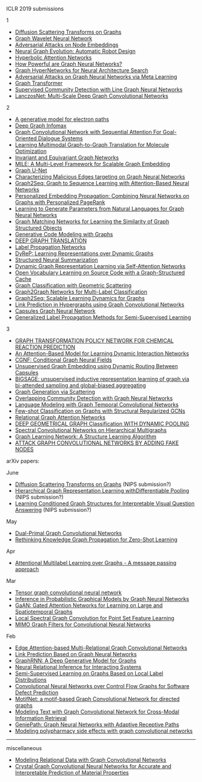 ICLR 2019 submissions

1

- [Diffusion Scattering Transforms on Graphs](https://openreview.net/forum?id=BygqBiRcFQ)
- [Graph Wavelet Neural Network](https://openreview.net/forum?id=H1ewdiR5tQ)
- [Adversarial Attacks on Node Embeddings](https://openreview.net/forum?id=Sye7qoC5FQ)
- [Neural Graph Evolution: Automatic Robot Design](https://openreview.net/forum?id=BkgWHnR5tm)
- [Hyperbolic Attention Networks](https://openreview.net/forum?id=rJxHsjRqFQ)
- [How Powerful are Graph Neural Networks?](https://openreview.net/forum?id=ryGs6iA5Km)
- [Graph HyperNetworks for Neural Architecture Search](https://openreview.net/forum?id=rkgW0oA9FX)
- [Adversarial Attacks on Graph Neural Networks via Meta Learning](https://openreview.net/forum?id=Bylnx209YX)
- [Graph Transformer](https://openreview.net/forum?id=HJei-2RcK7)
- [Supervised Community Detection with Line Graph Neural Networks](https://openreview.net/forum?id=H1g0Z3A9Fm)
- [LanczosNet: Multi-Scale Deep Graph Convolutional Networks](https://openreview.net/forum?id=BkedznAqKQ)

2
- [A generative model for electron paths](https://openreview.net/forum?id=r1x4BnCqKX&noteId=Byxatx75nQ)
- [Deep Graph Infomax](https://openreview.net/forum?id=rklz9iAcKQ)
- [Graph Convolutional Network with Sequential Attention For Goal-Oriented Dialogue Systems](https://openreview.net/forum?id=Skz-3j05tm)
- [Learning Multimodal Graph-to-Graph Translation for Molecule Optimization](https://openreview.net/forum?id=B1xJAsA5F7)
- [Invariant and Equivariant Graph Networks](https://openreview.net/forum?id=Syx72jC9tm)
- [MILE: A Multi-Level Framework for Scalable Graph Embedding](https://openreview.net/forum?id=HJeKCi0qYX)
- [Graph U-Net](https://openreview.net/forum?id=HJePRoAct7)
- [Characterizing Malicious Edges targeting on Graph Neural Networks](https://openreview.net/forum?id=HJxdAoCcYX)
- [Graph2Seq: Graph to Sequence Learning with Attention-Based Neural Networks](https://openreview.net/forum?id=SkeXehR9t7)
- [Personalized Embedding Propagation: Combining Neural Networks on Graphs with Personalized PageRank](https://openreview.net/forum?id=H1gL-2A9Ym)
- [Learning to Generate Parameters from Natural Languages for Graph Neural Networks](https://openreview.net/forum?id=SkgzYiRqtX)
- [Graph Matching Networks for Learning the Similarity of Graph Structured Objects](https://openreview.net/forum?id=S1xiOjC9F7)
- [Generative Code Modeling with Graphs](https://openreview.net/forum?id=Bke4KsA5FX)
- [DEEP GRAPH TRANSLATION](https://openreview.net/forum?id=SJz6MnC5YQ)
- [Label Propagation Networks](https://openreview.net/forum?id=r1g7y2RqYX)
- [DyReP: Learning Representations over Dynamic Graphs](https://openreview.net/forum?id=HyePrhR5KX)
- [Structured Neural Summarization](https://openreview.net/forum?id=H1ersoRqtm)
- [Dynamic Graph Representation Learning via Self-Attention Networks](https://openreview.net/forum?id=HylsgnCcFQ)
- [Open Vocabulary Learning on Source Code with a Graph-Structured Cache](https://openreview.net/forum?id=SkNSehA9FQ)
- [Graph Classification with Geometric Scattering](https://openreview.net/forum?id=SygK6sA5tX)
- [Graph2Graph Networks for Multi-Label Classification](https://openreview.net/forum?id=r1xYr3C5t7)
- [Graph2Seq: Scalable Learning Dynamics for Graphs](https://openreview.net/forum?id=Ske7ToC5Km)
- [Link Prediction in Hypergraphs using Graph Convolutional Networks](https://openreview.net/forum?id=ryeaZhRqFm)
- [Capsules Graph Neural Network](https://openreview.net/forum?id=Byl8BnRcYm)
- [Generalized Label Propagation Methods for Semi-Supervised Learning](https://openreview.net/forum?id=SygjB3AcYX)


3
- [GRAPH TRANSFORMATION POLICY NETWORK FOR CHEMICAL REACTION PREDICTION](https://openreview.net/forum?id=r1f78iAcFm)
- [An Attention-Based Model for Learning Dynamic Interaction Networks](https://openreview.net/forum?id=rJEGwo0cFX)
- [CGNF: Conditional Graph Neural Fields](https://openreview.net/forum?id=ryxMX2R9YQ)
- [Unsupervised Graph Embedding using Dynamic Routing Between Capsules](https://openreview.net/forum?id=SkeiPsAqK7)
- [BIGSAGE: unsupervised inductive representation learning of graph via bi-attended sampling and global-biased aggregating ](https://openreview.net/forum?id=SygxYoC5FX)
- [Graph Generation via Scattering](https://openreview.net/forum?id=HyxSBh09t7)
- [Overlapping Community Detection with Graph Neural Networks](https://openreview.net/forum?id=HklQxnC5tX)
- [Language Modeling with Graph Temporal Convolutional Networks](https://openreview.net/forum?id=HJlYzhR9tm)
- [Few-shot Classification on Graphs with Structural Regularized GCNs](https://openreview.net/forum?id=r1znKiAcY7)
- [Relational Graph Attention Networks](https://openreview.net/forum?id=Bklzkh0qFm)
- [DEEP GEOMETRICAL GRAPH Classification WITH DYNAMIC POOLING](https://openreview.net/forum?id=Hkes0iR9KX)
- [Spectral Convolutional Networks on Hierarchical Multigraphs](https://openreview.net/forum?id=ryxsCiAqKm)
- [Graph Learning Network: A Structure Learning Algorithm](https://openreview.net/forum?id=HylRk2A5FQ)
- [ATTACK GRAPH CONVOLUTIONAL NETWORKS BY ADDING FAKE NODES](https://openreview.net/forum?id=rke8ZhCcFQ)





arXiv papers:

June
- [Diffusion Scattering Transforms on Graphs](https://arxiv.org/abs/1806.08829) (NIPS submission?)
- [Hierarchical Graph Representation Learning withDifferentiable Pooling](https://arxiv.org/abs/1806.08804) (NIPS submission?)
- [Learning Conditioned Graph Structures for Interpretable Visual Question Answering](https://arxiv.org/abs/1806.07243) (NIPS submission?)

May
- [Dual-Primal Graph Convolutional Networks](https://arxiv.org/abs/1806.00770)
- [Rethinking Knowledge Graph Propagation for Zero-Shot Learning](https://arxiv.org/abs/1805.11724)

Apr
- [Attentional Multilabel Learning over Graphs - A message passing approach](https://arxiv.org/abs/1804.00293)

Mar
- [Tensor graph convolutional neural network](https://arxiv.org/abs/1803.10071) 
- [Inference in Probabilistic Graphical Models by Graph Neural Networks](https://arxiv.org/abs/1803.07710)
- [GaAN: Gated Attention Networks for Learning on Large and Spatiotemporal Graphs](https://arxiv.org/abs/1803.07294)
- [Local Spectral Graph Convolution for Point Set Feature Learning](https://arxiv.org/abs/1803.05827)
- [MIMO Graph Filters for Convolutional Neural Networks](https://arxiv.org/abs/1803.02247)

Feb
 - [Edge Attention-based Multi-Relational Graph Convolutional Networks](https://arxiv.org/abs/1802.04944)
 - [Link Prediction Based on Graph Neural Networks](https://arxiv.org/abs/1802.09691)
 - [GraphRNN: A Deep Generative Model for Graphs](https://arxiv.org/abs/1802.08773)
 - [Neural Relational Inference for Interacting Systems](https://arxiv.org/abs/1802.04687)
 - [Semi-Supervised Learning on Graphs Based on Local Label Distributions](https://arxiv.org/abs/1802.05563)
 - [Convolutional Neural Networks over Control Flow Graphs for Software Defect Prediction](https://arxiv.org/abs/1802.04986)
 - [MotifNet: a motif-based Graph Convolutional Network for directed graphs](https://arxiv.org/abs/1802.01572) 
 - [Modeling Text with Graph Convolutional Network for Cross-Modal Information Retrieval](https://arxiv.org/abs/1802.00985)
 - [GeniePath: Graph Neural Networks with Adaptive Receptive Paths](https://arxiv.org/abs/1802.00910)
 - [Modeling polypharmacy side effects with graph convolutional networks](https://github.com/naganandy/geometric-deep-learning-literature/blob/master/miscellaneous/decagon_2018.md)


-----------------------------------------------------------------------------------------------------------
miscellaneous
- [Modeling Relational Data with Graph Convolutional Networks](https://github.com/naganandy/geometric-deep-learning-literature/blob/master/miscellaneous/relational_gcn_arxiv17.md)
- [Crystal Graph Convolutional Neural Networks for Accurate and Interpretable Prediction of Material Properties](https://github.com/naganandy/geometric-deep-learning-literature/blob/master/miscellaneous/cgcnn_arxiv17.md)
